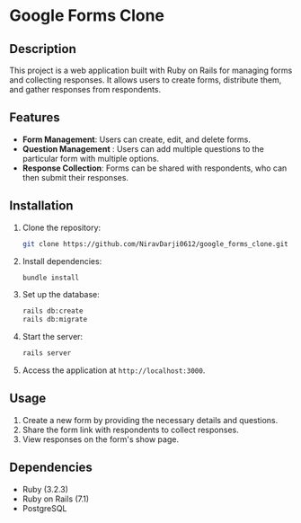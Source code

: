 # Google Forms Clone

## Description

This project is a web application built with Ruby on Rails for managing forms and collecting responses. It allows users to create forms, distribute them, and gather responses from respondents.

## Features

- **Form Management**: Users can create, edit, and delete forms.
- **Question Management** : Users can add multiple questions to the particular form with multiple options.
- **Response Collection**: Forms can be shared with respondents, who can then submit their responses.

## Installation

1. Clone the repository:
    ```bash
    git clone https://github.com/NiravDarji0612/google_forms_clone.git
    ```

2. Install dependencies:
    ```bash
    bundle install
    ```

3. Set up the database:
    ```bash
    rails db:create
    rails db:migrate
    ```

4. Start the server:
    ```bash
    rails server
    ```

5. Access the application at `http://localhost:3000`.

## Usage

1. Create a new form by providing the necessary details and questions.
3. Share the form link with respondents to collect responses.
4. View responses on the form's show page.

## Dependencies

- Ruby (3.2.3)
- Ruby on Rails (7.1)
- PostgreSQL
